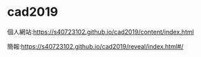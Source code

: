 # cad2019
個人網站:https://s40723102.github.io/cad2019/content/index.html

簡報:https://s40723102.github.io/cad2019/reveal/index.html#/
